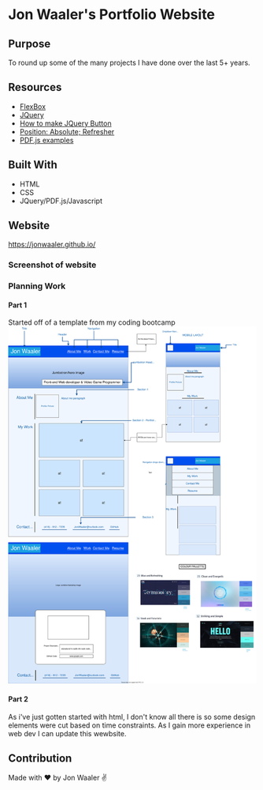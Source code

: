 # Jon Waaler's Portfolio Website

## Purpose

To round up some of the many projects I have done over the last 5+ years.

## Resources

- [FlexBox](https://css-tricks.com/snippets/css/a-guide-to-flexbox/)
- [JQuery](https://api.jquery.com/toggleclass/)
- [How to make JQuery Button](https://jsfiddle.net/1fg4qkx5/2/)
- [Position: Absolute; Refresher](https://stackoverflow.com/questions/8708945/how-to-position-text-over-an-image-in-css)
- [PDF.js examples](https://mozilla.github.io/pdf.js/examples/)

## Built With

- HTML
- CSS
- JQuery/PDF.js/Javascript

## Website

https://jonwaaler.github.io/

### Screenshot of website

### Planning Work

#### Part 1

Started off of a template from my coding bootcamp
![Alt text](https://raw.githubusercontent.com/JonWaaler/jonwaaler.github.io/8369f54561124cb11b4f5d7df16e30b00bf5fd62/images/Portfolio%20Design%20Doc.svg)

#### Part 2

As i've just gotten started with html, I don't know all there is so some design elements were cut based on time constraints. As I gain more experience in web dev I can update this wewbsite.

## Contribution

Made with ❤️ by Jon Waaler ✌
